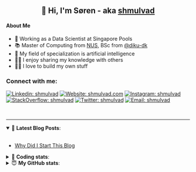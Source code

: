 <h2 align="center">
	👋 Hi, I'm Søren - aka <a href="https://shmulvad.com">shmulvad</a>
</h2>

#### About Me
- 🤖 Working as a Data Scientist at Singapore Pools
- 📚 Master of Computing from [NUS], BSc from [@diku-dk]
- 🧠 My field of specialization is artificial intelligence
- 👨‍🏫 I enjoy sharing my knowledge with others
- 👨‍💻 I love to build my own stuff

### Connect with me:

[![Linkedin: shmulvad](https://img.shields.io/badge/shmulvad-blue?style=flat&logo=Linkedin&logoColor=white)][linkedin]
[![Website: shmulvad.com](https://img.shields.io/badge/shmulvad.com-47CCCC?&style=flat&logo=Google-Chrome&logoColor=white)][website]
[![Instagram: shmulvad](https://img.shields.io/badge/-@shmulvad-purple?style=flat&logo=Instagram&logoColor=white)][instagram]
[![StackOverflow: shmulvad](https://img.shields.io/badge/shmulvad-FE7A16?style=flat&logo=stack-overflow&logoColor=white)][stackOverflow]
[![Twitter: shmulvad](https://img.shields.io/badge/@shmulvad-1ca0f1?style=flat&logo=twitter&logoColor=white)][twitter]
[![Email: shmulvad](https://img.shields.io/badge/shmulvad-D14836?style=flat&logo=gmail&logoColor=white)][mail]

<br />

---

<details open>
 <summary>📕 <b>Latest Blog Posts</b>: </summary>

<br>

<!-- BLOG-POST-LIST:START -->
- [Why Did I Start This Blog](https://shmulvad.com/blog/why-did-start-this-blog)
<!-- BLOG-POST-LIST:END -->

</details>

<!-- --- -->

<details>
 <summary>🤖 <b>Coding stats</b>: </summary>

<br>

NOTE: Doesn't track coding at work or work done in environments such as Jupyter Notebooks.

<!--START_SECTION:waka-->
![Code Time](http://img.shields.io/badge/Code%20Time-1%2C639%20hrs%2028%20mins-blue)

**I'm a Night 🦉** 

```text
🌞 Morning    66 commits     ██░░░░░░░░░░░░░░░░░░░░░░░   9.03% 
🌆 Daytime    223 commits    ███████░░░░░░░░░░░░░░░░░░   30.51% 
🌃 Evening    277 commits    █████████░░░░░░░░░░░░░░░░   37.89% 
🌙 Night      165 commits    █████░░░░░░░░░░░░░░░░░░░░   22.57%

```


📊 **This Week I Spent My Time On** 

```text
💬 Programming Languages: 
Python                   8 hrs 49 mins       ██████████████████░░░░░░░   72.43% 
HTML                     1 hr 32 mins        ███░░░░░░░░░░░░░░░░░░░░░░   12.7% 
Other                    1 hr 3 mins         ██░░░░░░░░░░░░░░░░░░░░░░░   8.65% 
JavaScript               34 mins             █░░░░░░░░░░░░░░░░░░░░░░░░   4.71% 
Text                     3 mins              ░░░░░░░░░░░░░░░░░░░░░░░░░   0.53%

🔥 Editors: 
VS Code                  11 hrs 3 mins       ██████████████████████░░░   90.82% 
Zsh                      1 hr 2 mins         ██░░░░░░░░░░░░░░░░░░░░░░░   8.61% 
Sublime Text             4 mins              ░░░░░░░░░░░░░░░░░░░░░░░░░   0.57%

🐱‍💻 Projects: 
hit-locator              5 hrs 39 mins       ███████████░░░░░░░░░░░░░░   46.51% 
overvaagning-admin       5 hrs 25 mins       ███████████░░░░░░░░░░░░░░   44.61% 
AdventOfCode             1 hr                ██░░░░░░░░░░░░░░░░░░░░░░░   8.34% 
Unknown Project          3 mins              ░░░░░░░░░░░░░░░░░░░░░░░░░   0.51% 
overvaagning-sender      0 secs              ░░░░░░░░░░░░░░░░░░░░░░░░░   0.02%

```


 Last Updated on 03/12/2022 18:43:09 UTC
<!--END_SECTION:waka-->

</details>

<!-- --- -->

<details>
 <summary>😇 <b>My GitHub stats</b>: </summary>

<br>

<img align="left" alt="shmulvad's Github Stats" src="https://github-readme-stats.vercel.app/api?username=shmulvad&show_icons=true&hide_border=true" />

</details>



[website]: https://shmulvad.com
[twitter]: https://twitter.com/shmulvad
[linkedin]: https://linkedin.com/in/shmulvad
[instagram]: https://instagram.com/shmulvad
[stackOverflow]: https://stackoverflow.com/users/9248793/shmulvad
[mail]: mailto:shmulvad@gmail.com
[@diku-dk]: https://github.com/diku-dk
[github]: https://github.com/shmulvad
[NUS]: https://www.nus.edu.sg